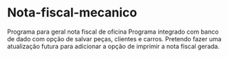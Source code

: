 # Nota-fiscal-mecanico
Programa para geral nota fiscal de oficina 
Programa integrado com banco de dado com opção de salvar peças, clientes e carros. Pretendo fazer uma atualização futura para adicionar a opção de imprimir a nota fiscal gerada.
